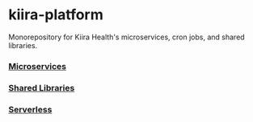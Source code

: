 # kiira-platform

Monorepository for Kiira Health's microservices, cron jobs, and shared libraries.

### [Microservices](services/readme.md)

### [Shared Libraries](packages/)

### [Serverless](firebase/)